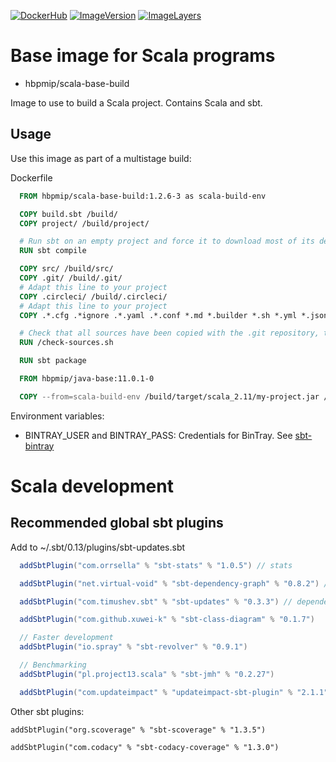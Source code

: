[![DockerHub](https://img.shields.io/badge/docker-hbpmip%2Fscala--base--build-008bb8.svg)](https://hub.docker.com/r/hbpmip/scala-base-build/) [![ImageVersion](https://images.microbadger.com/badges/version/hbpmip/scala-base-build.svg)](https://hub.docker.com/r/hbpmip/scala-base-build/tags "hbpmip/scala-base-build image tags") [![ImageLayers](https://images.microbadger.com/badges/image/hbpmip/scala-base-build.svg)](https://microbadger.com/#/images/hbpmip/scala-base-build "hbpmip/scala-base-build on microbadger")

# Base image for Scala programs

* hbpmip/scala-base-build

Image to use to build a Scala project. Contains Scala and sbt.

## Usage

Use this image as part of a multistage build:

Dockerfile
```dockerfile
  FROM hbpmip/scala-base-build:1.2.6-3 as scala-build-env

  COPY build.sbt /build/
  COPY project/ /build/project/

  # Run sbt on an empty project and force it to download most of its dependencies to fill the cache
  RUN sbt compile

  COPY src/ /build/src/
  COPY .git/ /build/.git/
  # Adapt this line to your project
  COPY .circleci/ /build/.circleci/
  # Adapt this line to your project
  COPY .*.cfg .*ignore .*.yaml .*.conf *.md *.builder *.sh *.yml *.json LICENSE /build/

  # Check that all sources have been copied with the .git repository, to avoid missing files and snapshot versions during publication
  RUN /check-sources.sh

  RUN sbt package

  FROM hbpmip/java-base:11.0.1-0

  COPY --from=scala-build-env /build/target/scala_2.11/my-project.jar /usr/share/jars/

```

Environment variables:

* BINTRAY_USER and BINTRAY_PASS: Credentials for BinTray. See [sbt-bintray](https://github.com/sbt/sbt-bintray)

# Scala development

## Recommended global sbt plugins

Add to ~/.sbt/0.13/plugins/sbt-updates.sbt

```scala
  addSbtPlugin("com.orrsella" % "sbt-stats" % "1.0.5") // stats

  addSbtPlugin("net.virtual-void" % "sbt-dependency-graph" % "0.8.2") // dependencyGraph

  addSbtPlugin("com.timushev.sbt" % "sbt-updates" % "0.3.3") // dependencyUpdates

  addSbtPlugin("com.github.xuwei-k" % "sbt-class-diagram" % "0.1.7")

  // Faster development
  addSbtPlugin("io.spray" % "sbt-revolver" % "0.9.1")

  // Benchmarking
  addSbtPlugin("pl.project13.scala" % "sbt-jmh" % "0.2.27")

  addSbtPlugin("com.updateimpact" % "updateimpact-sbt-plugin" % "2.1.1")

```

Other sbt plugins:

```
addSbtPlugin("org.scoverage" % "sbt-scoverage" % "1.3.5")

addSbtPlugin("com.codacy" % "sbt-codacy-coverage" % "1.3.0")
```

